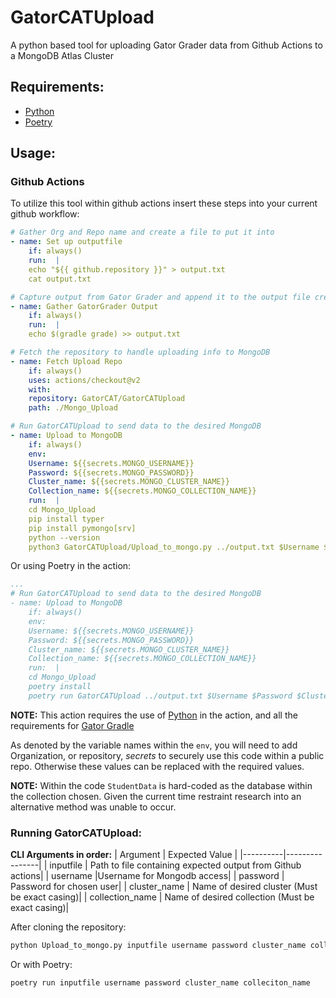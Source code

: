# GatorCATUpload
A python based tool for uploading Gator Grader data from Github Actions to a MongoDB Atlas Cluster

## Requirements:
* [Python](https://www.python.org/)
* [Poetry](https://python-poetry.org/docs/#installing-with-pipx)

## Usage:

### Github Actions
To utilize this tool within github actions insert these steps into your current github workflow:

```yml
# Gather Org and Repo name and create a file to put it into
- name: Set up outputfile
    if: always()
    run:  | 
    echo "${{ github.repository }}" > output.txt
    cat output.txt

# Capture output from Gator Grader and append it to the output file created prior
- name: Gather GatorGrader Output
    if: always()
    run:  |
    echo $(gradle grade) >> output.txt

# Fetch the repository to handle uploading info to MongoDB
- name: Fetch Upload Repo
    if: always()
    uses: actions/checkout@v2
    with: 
    repository: GatorCAT/GatorCATUpload
    path: ./Mongo_Upload

# Run GatorCATUpload to send data to the desired MongoDB
- name: Upload to MongoDB
    if: always()
    env:
    Username: ${{secrets.MONGO_USERNAME}}
    Password: ${{secrets.MONGO_PASSWORD}}
    Cluster_name: ${{secrets.MONGO_CLUSTER_NAME}}
    Collection_name: ${{secrets.MONGO_COLLECTION_NAME}}
    run:  |
    cd Mongo_Upload
    pip install typer
    pip install pymongo[srv]
    python --version
    python3 GatorCATUpload/Upload_to_mongo.py ../output.txt $Username $Password $Cluster_name $Collection_name
```
Or using Poetry in the action:
```yml
...
# Run GatorCATUpload to send data to the desired MongoDB
- name: Upload to MongoDB
    if: always()
    env:
    Username: ${{secrets.MONGO_USERNAME}}
    Password: ${{secrets.MONGO_PASSWORD}}
    Cluster_name: ${{secrets.MONGO_CLUSTER_NAME}}
    Collection_name: ${{secrets.MONGO_COLLECTION_NAME}}
    run:  |
    cd Mongo_Upload
    poetry install
    poetry run GatorCATUpload ../output.txt $Username $Password $Cluster_name $Collection_name
```

**NOTE:** This action requires the use of [Python](https://www.python.org/) in the action, and all the requirements for [Gator Gradle](https://github.com/GatorEducator/gatorgradle)

As denoted by the variable names within the `env`, you will need to add Organization, or repository, *secrets* to securely use this code within a public repo.  Otherwise these values can be replaced with the required values.

**NOTE:** Within the code `StudentData` is hard-coded as the database within the collection chosen.  Given the current time restraint research into an alternative method was unable to occur.

### Running GatorCATUpload:
**CLI Arguments in order:**
| Argument | Expected Value |
|----------|----------------|
| inputfile | Path to file containing expected output from Github actions|
| username |Username for Mongodb access|
| password | Password for chosen user|
| cluster_name | Name of desired cluster (Must be exact casing)|
| collection_name | Name of desired collection (Must be exact casing)|

After cloning the repository:
```bash
python Upload_to_mongo.py inputfile username password cluster_name collection_name
```

Or with Poetry:
```bash
poetry run inputfile username password cluster_name colleciton_name
```